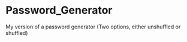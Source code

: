 # Password_Generator
My version of a password generator (Two options, either unshuffled or shuffled)

